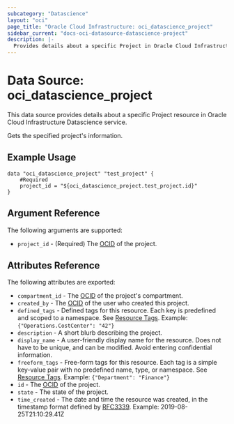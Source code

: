 ```yaml
---
subcategory: "Datascience"
layout: "oci"
page_title: "Oracle Cloud Infrastructure: oci_datascience_project"
sidebar_current: "docs-oci-datasource-datascience-project"
description: |-
  Provides details about a specific Project in Oracle Cloud Infrastructure Datascience service
---
```


# Data Source: oci_datascience_project
This data source provides details about a specific Project resource in Oracle Cloud Infrastructure Datascience service.

Gets the specified project's information.

## Example Usage

```hcl
data "oci_datascience_project" "test_project" {
	#Required
	project_id = "${oci_datascience_project.test_project.id}"
}
```

## Argument Reference

The following arguments are supported:

* `project_id` - (Required) The [OCID](https://docs.cloud.oracle.com/iaas/Content/API/Concepts/identifiers.htm) of the project.


## Attributes Reference

The following attributes are exported:

* `compartment_id` - The [OCID](https://docs.cloud.oracle.com/iaas/Content/API/Concepts/identifiers.htm) of the project's compartment.
* `created_by` - The [OCID](https://docs.cloud.oracle.com/iaas/Content/API/Concepts/identifiers.htm) of the user who created this project.
* `defined_tags` - Defined tags for this resource. Each key is predefined and scoped to a namespace. See [Resource Tags](https://docs.cloud.oracle.com/iaas/Content/General/Concepts/resourcetags.htm). Example: `{"Operations.CostCenter": "42"}` 
* `description` - A short blurb describing the project.
* `display_name` - A user-friendly display name for the resource. Does not have to be unique, and can be modified. Avoid entering confidential information.
* `freeform_tags` - Free-form tags for this resource. Each tag is a simple key-value pair with no predefined name, type, or namespace. See [Resource Tags](https://docs.cloud.oracle.com/iaas/Content/General/Concepts/resourcetags.htm). Example: `{"Department": "Finance"}` 
* `id` - The [OCID](https://docs.cloud.oracle.com/iaas/Content/API/Concepts/identifiers.htm) of the project.
* `state` - The state of the project.
* `time_created` - The date and time the resource was created, in the timestamp format defined by [RFC3339](https://tools.ietf.org/html/rfc3339). Example: 2019-08-25T21:10:29.41Z 

